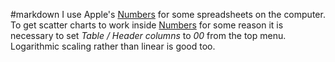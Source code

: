 #markdown
I use Apple's
[Numbers](https://www.apple.com/uk/numbers/) for some spreadsheets on the
computer.  To get scatter charts to work inside [Numbers](https://www.apple.com/uk/numbers/) for some
reason it is necessary to set *Table / Header columns* to *00*
from the top menu. Logarithmic scaling rather than linear is good too.
